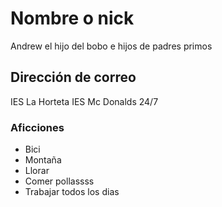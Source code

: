 # Nombre o nick

Andrew el hijo del bobo e hijos de padres primos

## Dirección de correo

IES La Horteta
IES Mc Donalds 24/7

### Aficciones

- Bici
- Montaña
- Llorar
- Comer pollassss
- Trabajar todos los dias

